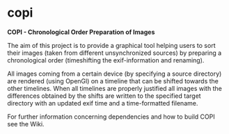 # copi
**COPI - Chronological Order Preparation of Images**

The aim of this project is to provide a graphical tool helping users to sort their images (taken from different unsynchronized sources) by preparing a chronological order (timeshifting the exif-information and renaming).

All images coming from a certain device (by specifying a source directory) are rendered (using OpenGl) on a timeline that can be shifted towards the other timelines. When all timelines are properly justified all images with the differences obtained by the shifts are written to the specified target directory with an updated exif time and a time-formatted filename. 

For further information concerning dependencies and how to build COPI see the Wiki.
